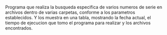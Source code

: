 Programa que realiza la busqueda especifica de varios numeros de serie en archivos dentro de varias carpetas, conforme a los parametros establecidos. Y los muestra en una tabla, mostrando la fecha actual, el tiempo de ejecucion que tomo el programa para realizar y los archivos encontrados.
